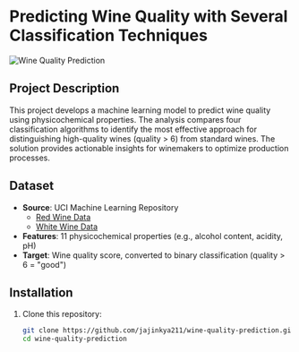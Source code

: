 # Predicting Wine Quality with Several Classification Techniques

![Wine Quality Prediction](https://i.imgur.com/8Zm1B0l.png)

## Project Description
This project develops a machine learning model to predict wine quality using physicochemical properties. The analysis compares four classification algorithms to identify the most effective approach for distinguishing high-quality wines (quality > 6) from standard wines. The solution provides actionable insights for winemakers to optimize production processes.

## Dataset
- **Source**: UCI Machine Learning Repository
  - [Red Wine Data](https://archive.ics.uci.edu/ml/machine-learning-databases/wine-quality/winequality-red.csv)
  - [White Wine Data](https://archive.ics.uci.edu/ml/machine-learning-databases/wine-quality/winequality-white.csv)
- **Features**: 11 physicochemical properties (e.g., alcohol content, acidity, pH)
- **Target**: Wine quality score, converted to binary classification (quality > 6 = "good")

## Installation
1. Clone this repository:
   ```bash
   git clone https://github.com/jajinkya211/wine-quality-prediction.git
   cd wine-quality-prediction
